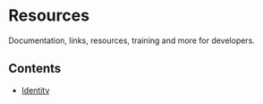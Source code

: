 # Resources

Documentation, links, resources, training and more for developers.

## Contents

* [Identity](identity.md)